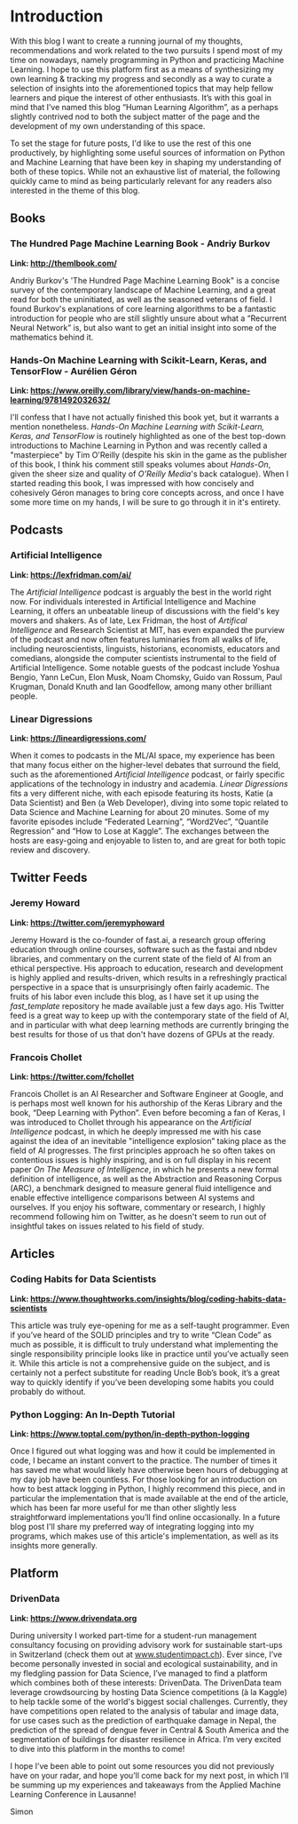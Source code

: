 # Introduction

With this blog I want to create a running journal of my thoughts, recommendations and work related to the two pursuits I spend most of my time on nowadays, namely programming in Python and practicing Machine Learning. I hope to use this platform first as a means of synthesizing my own learning & tracking my progress and secondly as a way to curate a selection of insights into the aforementioned topics that may help fellow learners and pique the interest of other enthusiasts. It’s with this goal in mind that I’ve named this blog “Human Learning Algorithm”, as a perhaps slightly contrived nod to both the subject matter of the page and the development of my own understanding of this space.

To set the stage for future posts, I'd like to use the rest of this one productively, by highlighting some useful sources of information on Python and Machine Learning that have been key in shaping my understanding of both of these topics. While not an exhaustive list of material, the following quickly came to mind as being particularly relevant for any readers also interested in the theme of this blog.

## Books
### The Hundred Page Machine Learning Book - Andriy Burkov

**Link: http://themlbook.com/**

Andriy Burkov's 'The Hundred Page Machine Learning Book" is a concise survey of the contemporary landscape of Machine Learning, and a great read for both the uninitiated, as well as the seasoned veterans of field. I found Burkov's explanations of core learning algorithms to be a fantastic introduction for people who are still slightly unsure about what a “Recurrent Neural Network” is, but also want to get an initial insight into some of the mathematics behind it.


### Hands-On Machine Learning with Scikit-Learn, Keras, and TensorFlow - Aurélien Géron
**Link: https://www.oreilly.com/library/view/hands-on-machine-learning/9781492032632/**

I'll confess that I have not actually finished this book yet, but it warrants a mention nonetheless. *Hands-On Machine Learning with Scikit-Learn, Keras, and TensorFlow* is routinely highlighted as one of the best top-down introductions to Machine Learning in Python and was recently called a "masterpiece" by Tim O'Reilly (despite his skin in the game as the publisher of this book, I think his comment still speaks volumes about *Hands-On*, given the sheer size  and quality of *O'Reilly Media*'s back catalogue). When I started reading this book, I was impressed with how concisely and cohesively Géron manages to bring core concepts across, and once I have some more time on my hands, I will be sure to go through it in it's entirety.

## Podcasts
### Artificial Intelligence
**Link: https://lexfridman.com/ai/**

The *Artificial Intelligence* podcast is arguably the best in the world right now. For individuals interested in Artificial Intelligence and Machine Learning, it offers an unbeatable lineup of discussions with the field's key movers and shakers. As of late, Lex Fridman, the host of *Artifical Intelligence* and Research Scientist at MIT, has even expanded the purview of the podcast and now often features luminaries from all walks of life, including neuroscientists, linguists, historians, economists, educators and comedians, alongside the computer scientists instrumental to the field of Artificial Intelligence. Some notable guests of the podcast include Yoshua Bengio, Yann LeCun, Elon Musk, Noam Chomsky, Guido van Rossum, Paul Krugman, Donald Knuth and Ian Goodfellow, among many other brilliant people.

### Linear Digressions 
**Link: https://lineardigressions.com/**

When it comes to podcasts in the ML/AI space, my experience has been that many focus either on the higher-level debates that surround the field, such as the aforementioned *Artificial Intelligence* podcast, or fairly specific applications of the technology in industry and academia. *Linear Digressions* fits a very different niche, with each episode featuring its hosts, Katie (a Data Scientist) and Ben (a Web Developer),  diving into some topic related to Data Science and Machine Learning for about 20 minutes. Some of my favorite episodes include  “Federated Learning”, “Word2Vec”, “Quantile Regression” and “How to Lose at Kaggle”. The exchanges between the hosts are easy-going and enjoyable to listen to, and are great for both topic review and discovery.

## Twitter Feeds
### Jeremy Howard
**Link: https://twitter.com/jeremyphoward**

Jeremy Howard is the co-founder of fast.ai, a research group offering education through online courses, software such as the fastai and nbdev libraries, and commentary on the current state of the field of AI from an ethical perspective. His approach to education, research and development is highly applied and results-driven, which results in a refreshingly practical perspective in a space that is unsurprisingly often fairly academic.  The fruits of his labor even include this blog, as I have set it up using the *fast_template* repository he made available just a few days ago. His Twitter feed is a great way to keep up with the contemporary state of the field of AI, and in particular with what deep learning methods are currently bringing the best results for those of us that don't have dozens of GPUs at the ready.

### Francois Chollet
**Link: https://twitter.com/fchollet**

Francois Chollet is an AI Researcher and Software Engineer at Google, and is perhaps most well known for his authorship of the Keras Library and the book, “Deep Learning with Python”. Even before becoming a fan of Keras, I was introduced to Chollet through his appearance on the *Artificial Intelligence* podcast, in which he deeply impressed me with his case against the idea of an inevitable "intelligence explosion” taking place as the field of AI progresses. The first principles approach he so often takes on contentious issues is highly inspiring, and is on full display in his recent paper *On The Measure of Intelligence*, in which he presents a new formal definition of intelligence, as well as the Abstraction and Reasoning Corpus (ARC), a benchmark designed to measure general fluid intelligence and enable effective intelligence comparisons between AI systems and ourselves. If you enjoy his software, commentary or research, I highly recommend following him on Twitter, as he doesn't seem to run out of insightful takes on issues related to his field of study.

## Articles
### Coding Habits for Data Scientists
**Link: https://www.thoughtworks.com/insights/blog/coding-habits-data-scientists**

This article was truly eye-opening for me as a self-taught programmer. Even if you’ve heard of the SOLID principles and try to write “Clean Code” as much as possible, it is difficult to truly understand what implementing the single responsibility principle looks like in practice until you’ve actually seen it. While this article is not a comprehensive guide on the subject, and is certainly not a perfect substitute for reading Uncle Bob’s book, it’s a great way to quickly identify if you’ve been developing some habits you could probably do without. 

### Python Logging: An In-Depth Tutorial
**Link: https://www.toptal.com/python/in-depth-python-logging**

Once I figured out what logging was and how it could be implemented in code, I became an instant convert to the practice. The number of times it has saved me what would likely have otherwise been hours of debugging at my day job have been countless. For those looking for an introduction on how to best attack logging in Python, I highly recommend this piece, and in particular the implementation that is made available at the end of the article, which has been far more useful for me than other slightly less straightforward implementations you’ll find online occasionally. In a future blog post I'll share my preferred way of integrating logging into my programs, which makes use of this article's implementation, as well as its insights more generally.

## Platform

### DrivenData
**Link: https://www.drivendata.org**

During university I worked part-time for a student-run management consultancy focusing on providing advisory work for sustainable start-ups in Switzerland (check them out at www.studentimpact.ch). Ever since, I’ve become personally invested in social and ecological sustainability, and in my fledgling passion for Data Science, I’ve managed to find a platform which combines both of these interests: DrivenData. The DrivenData team leverage crowdsourcing by hosting Data Science competitions (à la Kaggle) to help tackle some of the world's biggest social challenges. Currently, they have competitions open related to the analysis of tabular and image data, for use cases such as the prediction of earthquake damage in Nepal, the prediction of the spread of dengue fever in Central & South America and the segmentation of buildings for disaster resilience in Africa. I’m very excited to dive into this platform in the months to come!

I hope I’ve been able to point out some resources you did not previously have on your radar, and hope you’ll come back for my next post, in which I’ll be summing up my experiences and takeaways from the Applied Machine Learning Conference in Lausanne!

Simon
